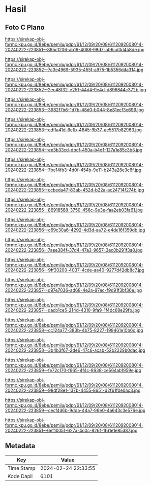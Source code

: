 # Hasil

## Foto C Plano

https://sirekap-obj-formc.kpu.go.id/8ebe/pemilu/pdpr/61/12/09/20/08/6112092008014-20240222-223851--885c1206-ab19-4088-98d7-a06cd0d458de.jpg

https://sirekap-obj-formc.kpu.go.id/8ebe/pemilu/pdpr/61/12/09/20/08/6112092008014-20240222-223852--7c3e4969-5935-455f-a975-1b5356dda314.jpg

https://sirekap-obj-formc.kpu.go.id/8ebe/pemilu/pdpr/61/12/09/20/08/6112092008014-20240222-223852--2ec48f32-e251-44d4-9e4d-d896844c372b.jpg

https://sirekap-obj-formc.kpu.go.id/8ebe/pemilu/pdpr/61/12/09/20/08/6112092008014-20240222-223853--3982f7b6-1d7b-48d0-b044-8e81ecf3c699.jpg

https://sirekap-obj-formc.kpu.go.id/8ebe/pemilu/pdpr/61/12/09/20/08/6112092008014-20240222-223853--cdffa41d-6cfb-4645-9b37-ae5517b82963.jpg

https://sirekap-obj-formc.kpu.go.id/8ebe/pemilu/pdpr/61/12/09/20/08/6112092008014-20240222-223854--ee3b33cd-dbcf-450a-b4d1-127a1e85c3b5.jpg

https://sirekap-obj-formc.kpu.go.id/8ebe/pemilu/pdpr/61/12/09/20/08/6112092008014-20240222-223854--7be14fb3-4d0f-454b-9e11-b243a28e3c6f.jpg

https://sirekap-obj-formc.kpu.go.id/8ebe/pemilu/pdpr/61/12/09/20/08/6112092008014-20240222-223855--ccbeda47-83ab-452d-b22a-ac24714f274b.jpg

https://sirekap-obj-formc.kpu.go.id/8ebe/pemilu/pdpr/61/12/09/20/08/6112092008014-20240222-223855--86918588-3750-456c-9e3e-faa2eb03fa61.jpg

https://sirekap-obj-formc.kpu.go.id/8ebe/pemilu/pdpr/61/12/09/20/08/6112092008014-20240222-223856--c69c30a6-4292-4d3d-aa72-e4de16f359db.jpg

https://sirekap-obj-formc.kpu.go.id/8ebe/pemilu/pdpr/61/12/09/20/08/6112092008014-20240222-223856--7aee384f-37d4-47a3-9657-3ec0b291f3a8.jpg

https://sirekap-obj-formc.kpu.go.id/8ebe/pemilu/pdpr/61/12/09/20/08/6112092008014-20240222-223856--9ff30203-4037-4cde-aa40-9277d42db8c7.jpg

https://sirekap-obj-formc.kpu.go.id/8ebe/pemilu/pdpr/61/12/09/20/08/6112092008014-20240222-223857--d97e7036-ad68-4e2a-97ec-f9d91f3bf36e.jpg

https://sirekap-obj-formc.kpu.go.id/8ebe/pemilu/pdpr/61/12/09/20/08/6112092008014-20240222-223857--dacb1ce5-214d-4310-9fa9-1f4dc68e29fb.jpg

https://sirekap-obj-formc.kpu.go.id/8ebe/pemilu/pdpr/61/12/09/20/08/6112092008014-20240222-223858--cc124a77-383b-4b75-8227-199461e10b6d.jpg

https://sirekap-obj-formc.kpu.go.id/8ebe/pemilu/pdpr/61/12/09/20/08/6112092008014-20240222-223858--3b4b3f67-2de6-47c6-acab-52b2329b0dac.jpg

https://sirekap-obj-formc.kpu.go.id/8ebe/pemilu/pdpr/61/12/09/20/08/6112092008014-20240222-223859--fe72c170-f665-4f4c-8638-ce564ab1959e.jpg

https://sirekap-obj-formc.kpu.go.id/8ebe/pemilu/pdpr/61/12/09/20/08/6112092008014-20240222-223859--98df28e1-137b-4455-8651-d2f61f0e0ac3.jpg

https://sirekap-obj-formc.kpu.go.id/8ebe/pemilu/pdpr/61/12/09/20/08/6112092008014-20240222-223859--cecf4d6b-9dda-44a7-96e0-4a643c3e576e.jpg

https://sirekap-obj-formc.kpu.go.id/8ebe/pemilu/pdpr/61/12/09/20/08/6112092008014-20240222-223851--6ef10051-627a-4c0c-826f-1f61e1e85387.jpg


## Metadata

| Key        | Value               |
| ---------- | ------------------- |
| Time Stamp | 2024-02-24 22:33:55 |
| Kode Dapil | 6101                |



